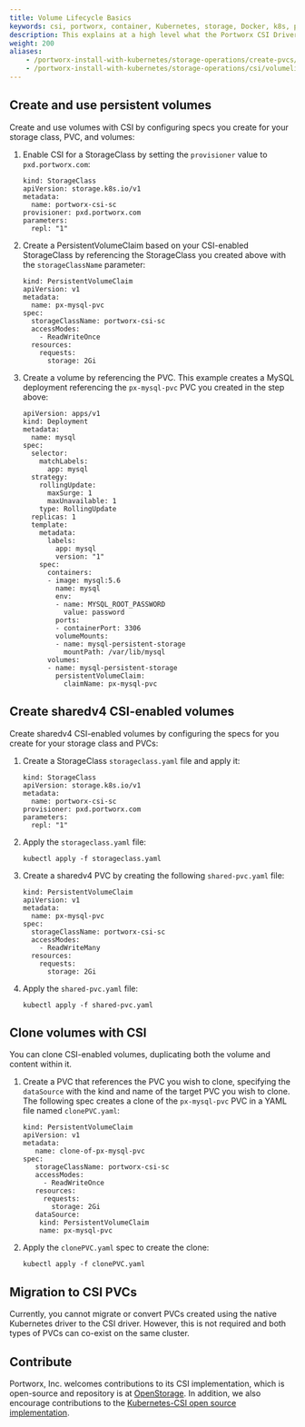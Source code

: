 ```yaml
---
title: Volume Lifecycle Basics
keywords: csi, portworx, container, Kubernetes, storage, Docker, k8s, pv, persistent disk
description: This explains at a high level what the Portworx CSI Driver as compared to the Portworx in-tree plugin
weight: 200
aliases:
    - /portworx-install-with-kubernetes/storage-operations/create-pvcs/create-shared-pvcs-csi/
    - /portworx-install-with-kubernetes/storage-operations/csi/volumelifecycle/
---
```


## Create and use persistent volumes

Create and use volumes with CSI by configuring specs you create for your storage class, PVC, and volumes:

1. Enable CSI for a StorageClass by setting the `provisioner` value to `pxd.portworx.com`:

    ```text
    kind: StorageClass
    apiVersion: storage.k8s.io/v1
    metadata:
      name: portworx-csi-sc
    provisioner: pxd.portworx.com
    parameters:
      repl: "1"
    ```

2. Create a PersistentVolumeClaim based on your CSI-enabled StorageClass by referencing the StorageClass you created above with the `storageClassName` parameter:

    ```text
    kind: PersistentVolumeClaim
    apiVersion: v1
    metadata:
      name: px-mysql-pvc
    spec:
      storageClassName: portworx-csi-sc
      accessModes:
        - ReadWriteOnce
      resources:
        requests:
          storage: 2Gi
    ```

3. Create a volume by referencing the PVC. This example creates a MySQL deployment referencing the `px-mysql-pvc` PVC you created in the step above:

    ```text
    apiVersion: apps/v1
    kind: Deployment
    metadata:
      name: mysql
    spec:
      selector:
        matchLabels:
          app: mysql
      strategy:
        rollingUpdate:
          maxSurge: 1
          maxUnavailable: 1
        type: RollingUpdate
      replicas: 1
      template:
        metadata:
          labels:
            app: mysql
            version: "1"
        spec:
          containers:
          - image: mysql:5.6
            name: mysql
            env:
            - name: MYSQL_ROOT_PASSWORD
              value: password
            ports:
            - containerPort: 3306
            volumeMounts:
            - name: mysql-persistent-storage
              mountPath: /var/lib/mysql
          volumes:
          - name: mysql-persistent-storage
            persistentVolumeClaim:
              claimName: px-mysql-pvc
    ```

## Create sharedv4 CSI-enabled volumes

Create sharedv4 CSI-enabled volumes by configuring the specs for you create for your storage class and PVCs:

1. Create a StorageClass `storageclass.yaml` file and apply it:

    ```text
    kind: StorageClass
    apiVersion: storage.k8s.io/v1
    metadata:
      name: portworx-csi-sc
    provisioner: pxd.portworx.com
    parameters:
      repl: "1"
    ```

2. Apply the `storageclass.yaml` file:

    ```text
    kubectl apply -f storageclass.yaml
    ```

3. Create a sharedv4 PVC by creating the following `shared-pvc.yaml` file:

    ```text
    kind: PersistentVolumeClaim
    apiVersion: v1
    metadata:
      name: px-mysql-pvc
    spec:
      storageClassName: portworx-csi-sc
      accessModes:
        - ReadWriteMany
      resources:
        requests:
          storage: 2Gi
    ```

4. Apply the `shared-pvc.yaml` file:

    ```text
    kubectl apply -f shared-pvc.yaml
    ```

## Clone volumes with CSI

You can clone CSI-enabled volumes, duplicating both the volume and content within it.

1. Create a PVC that references the PVC you wish to clone, specifying the `dataSource` with the kind and name of the target PVC you wish to clone. The following spec creates a clone of the `px-mysql-pvc` PVC in a YAML file named `clonePVC.yaml`:

      ```text
      kind: PersistentVolumeClaim
      apiVersion: v1
      metadata:
         name: clone-of-px-mysql-pvc
      spec:
         storageClassName: portworx-csi-sc
         accessModes:
           - ReadWriteOnce
         resources:
           requests:
             storage: 2Gi
         dataSource:
          kind: PersistentVolumeClaim
          name: px-mysql-pvc
      ```

2. Apply the `clonePVC.yaml` spec to create the clone:

      ```text
      kubectl apply -f clonePVC.yaml
      ```

## Migration to CSI PVCs

Currently, you cannot migrate or convert PVCs created using the native Kubernetes driver to the CSI driver. However, this is not required and both types of PVCs can co-exist on the same cluster.


## Contribute

Portworx, Inc. welcomes contributions to its CSI implementation, which is open-source and repository is at [OpenStorage](https://github.com/libopenstorage/openstorage). In addition, we also encourage contributions to the [Kubernetes-CSI open source implementation](https://github.com/kubernetes-csi).
